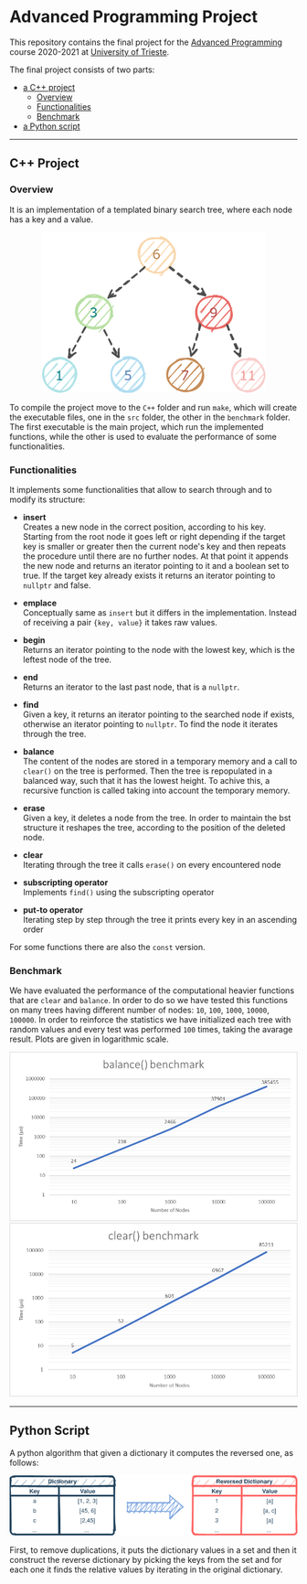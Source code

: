 # Advanced Programming Project

This repository contains the final project for the [Advanced Programming](https://github.com/asartori86/advanced_programming_2020) course 2020-2021 at [University of Trieste](https://units.it).

The final project consists of two parts:

- [a C++ project](#c-project)
     - [Overview](#overview)
     - [Functionalities](#functionalities)
     - [Benchmark](#benchmark)
- [a Python script](#python-script)

---

## C++ Project

### Overview

It is an implementation of a templated binary search tree, where each node has a key and a value.

<p align="center">
<img src="https://github.com/PalMassimo/AdvancedProgrammingProject/blob/main/Screenshots/Bst.png" alt="binary search tree"/>
</p>

To compile the project move to the `C++` folder and run `make`,
which will create the executable files, one in the `src` folder, the other in the `benchmark` folder. The first executable is the main project, which run the implemented functions, while the other is used to evaluate the performance of some functionalities.

### Functionalities

It implements some functionalities that allow to search through and to modify its structure:

- **insert**  
     Creates a new node in the correct position, according to his key. Starting from the root node it goes left or right depending if the target key is smaller or greater then the current node's key and then repeats the procedure until there are no further nodes. At that point it appends the new node and returns an iterator pointing to it and a boolean set to true. If the target key already exists it returns an iterator pointing to `nullptr` and false.

- **emplace**  
    Conceptually same as `insert` but it differs in the implementation. Instead of receiving a pair `{key, value}` it takes raw values.

- **begin**  
    Returns an iterator pointing to the node with the lowest key, which is the leftest node of the tree.

- **end**  
    Returns an iterator to the last past node, that is a `nullptr`.

- **find**   
    Given a key, it returns an iterator pointing to the searched node if exists, otherwise an iterator pointing to `nullptr`. To find the node it iterates through the tree.   

- **balance**   
     The content of the nodes are stored in a temporary memory and a call to `clear()` on the tree is performed. Then the tree is repopulated in a balanced way, such that it has the lowest height. To achive this, a recursive function is called taking into account the temporary memory.

- **erase**  
     Given a key, it deletes a node from the tree. In order to maintain the bst structure it reshapes the tree, according to the position of the deleted node.

- **clear**  
     Iterating through the tree it calls `erase()` on every encountered node

- **subscripting operator**  
     Implements `find()` using the subscripting operator

- **put-to operator**  
     Iterating step by step through the tree it prints every key in an ascending order 

For some functions there are also the `const` version.

### Benchmark  

We have evaluated the performance of the computational heavier functions that are `clear` and `balance`. In order to do so we have tested this functions on many trees having different number of nodes: `10`, `100`, `1000`, `10000`, `100000`. In order to reinforce the statistics we have initialized each tree with random values and every test was performed `100` times, taking the avarage result. Plots are given in logarithmic scale.

<p align="center">
<img src="https://github.com/PalMassimo/AdvancedProgrammingProject/blob/main/Screenshots/Balance.png" alt="balance benchmark graph"/>

<img src="https://github.com/PalMassimo/AdvancedProgrammingProject/blob/main/Screenshots/Clear.png" alt="clear benchmark graph"/>
</p>

---

## Python Script

A python algorithm that given a dictionary it computes the reversed one, as follows:
<p align="center">
<img src="https://github.com/PalMassimo/AdvancedProgrammingProject/blob/main/Screenshots/Dictionary.png" alt="from dictionary to reversed"/>
</p>
  
  
First, to remove duplications, it puts the dictionary values in a set and then it construct the reverse dictionary by picking the keys from the set and for each one it finds the relative values by iterating in the original dictionary. 
